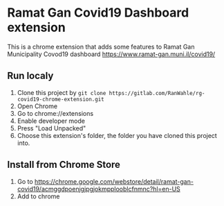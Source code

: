 # Ramat Gan Covid19 Dashboard extension

This is a chrome extension that adds some features to Ramat Gan Municipality Covod19 dashboard https://www.ramat-gan.muni.il/covid19/


## Run localy

1. Clone this project by ``git clone https://gitlab.com/RanWahle/rg-covid19-chrome-extension.git``
2. Open Chrome
3. Go to chrome://extensions
4. Enable developer mode
5. Press "Load Unpacked"
6. Choose this extension's folder, the folder you have cloned this project into.


## Install from Chrome Store


1. Go to https://chrome.google.com/webstore/detail/ramat-gan-covid19/acmggdpoenjgjpgjokmpplooblcfnmnc?hl=en-US
2. Add to chrome
